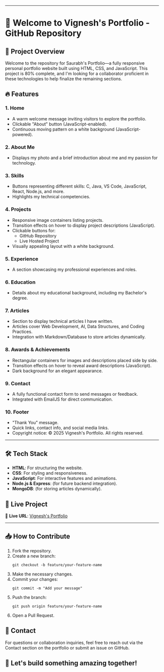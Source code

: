 
---
<body>
    <div class="container">
        <h1>🚀 Welcome to Vignesh's Portfolio - GitHub Repository</h1>
        <h2>🌟 Project Overview</h2>
        <p>Welcome to the repository for Saurabh's Portfolio—a fully responsive personal portfolio website built using HTML, CSS, and JavaScript. This project is 80% complete, and I'm looking for a collaborator proficient in these technologies to help finalize the remaining sections.</p>
        <h2>🔥 Features</h2>
        <h3>1. Home</h3>
        <ul>
            <li>A warm welcome message inviting visitors to explore the portfolio.</li>
            <li>Clickable "About" button (JavaScript-enabled).</li>
            <li>Continuous moving pattern on a white background (JavaScript-powered).</li>
        </ul>
        <h3>2. About Me</h3>
        <ul>
            <li>Displays my photo and a brief introduction about me and my passion for technology.</li>
        </ul>
        <h3>3. Skills</h3>
        <ul>
            <li>Buttons representing different skills: C, Java, VS Code, JavaScript, React, Node.js, and more.</li>
            <li>Highlights my technical competencies.</li>
        </ul>
        <h3>4. Projects</h3>
        <ul>
            <li>Responsive image containers listing projects.</li>
            <li>Transition effects on hover to display project descriptions (JavaScript).</li>
            <li>Clickable buttons for:
                <ul>
                    <li>GitHub Repository</li>
                    <li>Live Hosted Project</li>
                </ul>
            </li>
            <li>Visually appealing layout with a white background.</li>
        </ul>
        <h3>5. Experience</h3>
        <ul>
            <li>A section showcasing my professional experiences and roles.</li>
        </ul>
        <h3>6. Education</h3>
        <ul>
            <li>Details about my educational background, including my Bachelor's degree.</li>
        </ul>
        <h3>7. Articles</h3>
        <ul>
            <li>Section to display technical articles I have written.</li>
            <li>Articles cover Web Development, AI, Data Structures, and Coding Practices.</li>
            <li>Integration with Markdown/Database to store articles dynamically.</li>
        </ul>
        <h3>8. Awards & Achievements</h3>
        <ul>
            <li>Rectangular containers for images and descriptions placed side by side.</li>
            <li>Transition effects on hover to reveal award descriptions (JavaScript).</li>
            <li>Dark background for an elegant appearance.</li>
        </ul>
        <h3>9. Contact</h3>
        <ul>
            <li>A fully functional contact form to send messages or feedback.</li>
            <li>Integrated with EmailJS for direct communication.</li>
        </ul>
        <h3>10. Footer</h3>
        <ul>
            <li>"Thank You" message.</li>
            <li>Quick links, contact info, and social media links.</li>
            <li>Copyright notice: © 2025 Vignesh's Portfolio. All rights reserved.</li>
        </ul>

        
 ---
 <h2>🛠️ Tech Stack</h2>
        <ul>
            <li><strong>HTML</strong>: For structuring the website.</li>
            <li><strong>CSS</strong>: For styling and responsiveness.</li>
            <li><strong>JavaScript</strong>: For interactive features and animations.</li>
            <li><strong>Node.js & Express</strong>: (for future backend integration).</li>
            <li><strong>MongoDB</strong>: (for storing articles dynamically).</li>
        </ul>
        <h2>🎯 Live Project</h2>
        <p>🔗 <strong>Live URL</strong>: <a href="https://my-protofolia-vignesh.vercel.app">Vignesh's Portfolio</a></p>
        

---
 <h2>📥 How to Contribute</h2>
        <ol>
            <li>Fork the repository.</li>
            <li>Create a new branch:
                <pre><code>git checkout -b feature/your-feature-name</code></pre>
            </li>
            <li>Make the necessary changes.</li>
            <li>Commit your changes:
                <pre><code>git commit -m "Add your message"</code></pre>
            </li>
            <li>Push the branch:
                <pre><code>git push origin feature/your-feature-name</code></pre>
            </li>
            <li>Open a Pull Request.</li>
        </ol>
        <h2>📧 Contact</h2>
        <p>For questions or collaboration inquiries, feel free to reach out via the Contact section on the portfolio or submit an issue on GitHub.</p>
        <h2>🚀 Let's build something amazing together!</h2>
    </div>
</body>
</html>
